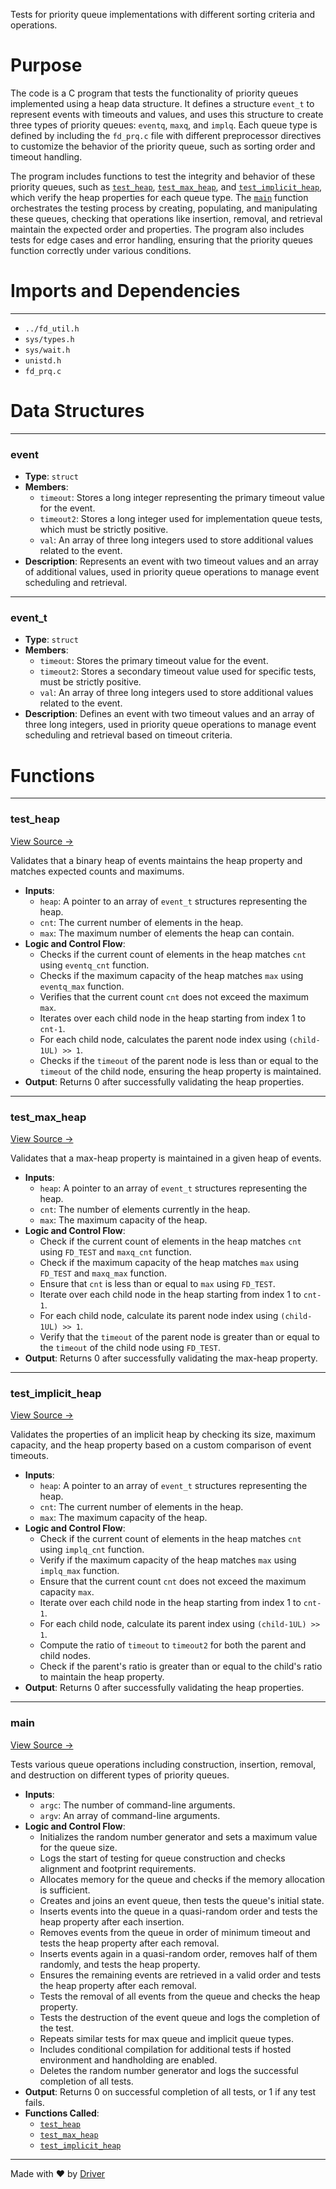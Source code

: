 <!--------------------------------------------------------------------------------->
<!-- IMPORTANT: This file is auto-generated by Driver (https://driver.ai). -------->
<!-- Manual edits may be overwritten on future commits. --------------------------->
<!--------------------------------------------------------------------------------->

Tests for priority queue implementations with different sorting criteria and operations.

# Purpose
The code is a C program that tests the functionality of priority queues implemented using a heap data structure. It defines a structure `event_t` to represent events with timeouts and values, and uses this structure to create three types of priority queues: `eventq`, `maxq`, and `implq`. Each queue type is defined by including the `fd_prq.c` file with different preprocessor directives to customize the behavior of the priority queue, such as sorting order and timeout handling.

The program includes functions to test the integrity and behavior of these priority queues, such as [`test_heap`](<#test_heap>), [`test_max_heap`](<#test_max_heap>), and [`test_implicit_heap`](<#test_implicit_heap>), which verify the heap properties for each queue type. The [`main`](<#main>) function orchestrates the testing process by creating, populating, and manipulating these queues, checking that operations like insertion, removal, and retrieval maintain the expected order and properties. The program also includes tests for edge cases and error handling, ensuring that the priority queues function correctly under various conditions.
# Imports and Dependencies

---
- `../fd_util.h`
- `sys/types.h`
- `sys/wait.h`
- `unistd.h`
- `fd_prq.c`


# Data Structures

---
### event
- **Type**: ``struct``
- **Members**:
    - `timeout`: Stores a long integer representing the primary timeout value for the event.
    - `timeout2`: Stores a long integer used for implementation queue tests, which must be strictly positive.
    - `val`: An array of three long integers used to store additional values related to the event.
- **Description**: Represents an event with two timeout values and an array of additional values, used in priority queue operations to manage event scheduling and retrieval.


---
### event\_t
- **Type**: ``struct``
- **Members**:
    - `timeout`: Stores the primary timeout value for the event.
    - `timeout2`: Stores a secondary timeout value used for specific tests, must be strictly positive.
    - `val`: An array of three long integers used to store additional values related to the event.
- **Description**: Defines an event with two timeout values and an array of three long integers, used in priority queue operations to manage event scheduling and retrieval based on timeout criteria.


# Functions

---
### test\_heap<!-- {{#callable:test_heap}} -->
[View Source →](<../../../../../src/util/tmpl/test_prq.c#L33>)

Validates that a binary heap of events maintains the heap property and matches expected counts and maximums.
- **Inputs**:
    - `heap`: A pointer to an array of `event_t` structures representing the heap.
    - `cnt`: The current number of elements in the heap.
    - `max`: The maximum number of elements the heap can contain.
- **Logic and Control Flow**:
    - Checks if the current count of elements in the heap matches `cnt` using `eventq_cnt` function.
    - Checks if the maximum capacity of the heap matches `max` using `eventq_max` function.
    - Verifies that the current count `cnt` does not exceed the maximum `max`.
    - Iterates over each child node in the heap starting from index 1 to `cnt-1`.
    - For each child node, calculates the parent node index using `(child-1UL) >> 1`.
    - Checks if the `timeout` of the parent node is less than or equal to the `timeout` of the child node, ensuring the heap property is maintained.
- **Output**: Returns 0 after successfully validating the heap properties.


---
### test\_max\_heap<!-- {{#callable:test_max_heap}} -->
[View Source →](<../../../../../src/util/tmpl/test_prq.c#L46>)

Validates that a max-heap property is maintained in a given heap of events.
- **Inputs**:
    - `heap`: A pointer to an array of `event_t` structures representing the heap.
    - `cnt`: The number of elements currently in the heap.
    - `max`: The maximum capacity of the heap.
- **Logic and Control Flow**:
    - Check if the current count of elements in the heap matches `cnt` using `FD_TEST` and `maxq_cnt` function.
    - Check if the maximum capacity of the heap matches `max` using `FD_TEST` and `maxq_max` function.
    - Ensure that `cnt` is less than or equal to `max` using `FD_TEST`.
    - Iterate over each child node in the heap starting from index 1 to `cnt-1`.
    - For each child node, calculate its parent node index using `(child-1UL) >> 1`.
    - Verify that the `timeout` of the parent node is greater than or equal to the `timeout` of the child node using `FD_TEST`.
- **Output**: Returns 0 after successfully validating the max-heap property.


---
### test\_implicit\_heap<!-- {{#callable:test_implicit_heap}} -->
[View Source →](<../../../../../src/util/tmpl/test_prq.c#L59>)

Validates the properties of an implicit heap by checking its size, maximum capacity, and the heap property based on a custom comparison of event timeouts.
- **Inputs**:
    - `heap`: A pointer to an array of `event_t` structures representing the heap.
    - `cnt`: The current number of elements in the heap.
    - `max`: The maximum capacity of the heap.
- **Logic and Control Flow**:
    - Check if the current count of elements in the heap matches `cnt` using `implq_cnt` function.
    - Verify if the maximum capacity of the heap matches `max` using `implq_max` function.
    - Ensure that the current count `cnt` does not exceed the maximum capacity `max`.
    - Iterate over each child node in the heap starting from index 1 to `cnt-1`.
    - For each child node, calculate its parent index using `(child-1UL) >> 1`.
    - Compute the ratio of `timeout` to `timeout2` for both the parent and child nodes.
    - Check if the parent's ratio is greater than or equal to the child's ratio to maintain the heap property.
- **Output**: Returns 0 after successfully validating the heap properties.


---
### main<!-- {{#callable:main}} -->
[View Source →](<../../../../../src/util/tmpl/test_prq.c#L75>)

Tests various queue operations including construction, insertion, removal, and destruction on different types of priority queues.
- **Inputs**:
    - `argc`: The number of command-line arguments.
    - `argv`: An array of command-line arguments.
- **Logic and Control Flow**:
    - Initializes the random number generator and sets a maximum value for the queue size.
    - Logs the start of testing for queue construction and checks alignment and footprint requirements.
    - Allocates memory for the queue and checks if the memory allocation is sufficient.
    - Creates and joins an event queue, then tests the queue's initial state.
    - Inserts events into the queue in a quasi-random order and tests the heap property after each insertion.
    - Removes events from the queue in order of minimum timeout and tests the heap property after each removal.
    - Inserts events again in a quasi-random order, removes half of them randomly, and tests the heap property.
    - Ensures the remaining events are retrieved in a valid order and tests the heap property after each removal.
    - Tests the removal of all events from the queue and checks the heap property.
    - Tests the destruction of the event queue and logs the completion of the test.
    - Repeats similar tests for max queue and implicit queue types.
    - Includes conditional compilation for additional tests if hosted environment and handholding are enabled.
    - Deletes the random number generator and logs the successful completion of all tests.
- **Output**: Returns 0 on successful completion of all tests, or 1 if any test fails.
- **Functions Called**:
    - [`test_heap`](<#test_heap>)
    - [`test_max_heap`](<#test_max_heap>)
    - [`test_implicit_heap`](<#test_implicit_heap>)



---
Made with ❤️ by [Driver](https://www.driver.ai/)